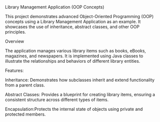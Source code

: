 Library Management Application (OOP Concepts)

This project demonstrates advanced Object-Oriented Programming (OOP) concepts using a Library Management Application as an example. It showcases the use of inheritance, abstract classes, and other OOP principles.

Overview

The application manages various library items such as books, eBooks, magazines, and newspapers. It is implemented using Java classes to illustrate the relationships and behaviors of different library entities.

Features: 

Inheritance: Demonstrates how subclasses inherit and extend functionality from a parent class.

Abstract Classes: Provides a blueprint for creating library items, ensuring a consistent structure across different types of items.

Encapsulation:Protects the internal state of objects using private and protected members.
